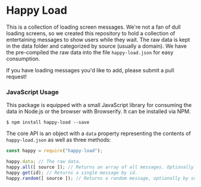 # Happy Load

This is a collection of loading screen messages. We're not a fan of dull loading screens, so we created this repository to hold a  collection of entertaining messages to show users while they wait. The raw data is kept in the data folder and categorized by source (usually a domain). We have the pre-compiled the raw data into the file `happy-load.json` for easy consumption.

If you have loading messages you'd like to add, please submit a pull request!

### JavaScript Usage

This package is equipped with a small JavaScript library for consuming the data in Node.js or the browser with Browserify. It can be installed via NPM.

	$ npm install happy-load --save

The core API is an object with a `data` property representing the contents of `happy-load.json` as well as three methods:

```javascript
const happy = require("happy-load");

happy.data; // The raw data.
happy.all([ source ]); // Returns an array of all messages. Optionally filter by source.
happy.get(id); // Returns a single message by id.
happy.random([ source ]); // Returns a random message, optionally by source.
```
